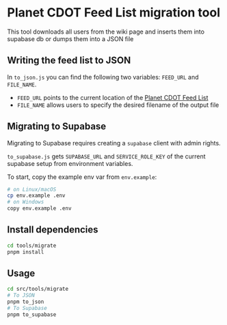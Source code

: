 # Planet CDOT Feed List migration tool

This tool downloads all users from the wiki page and inserts them into supabase db or dumps them into a JSON file

## Writing the feed list to JSON

In `to_json.js` you can find the following two variables: `FEED_URL` and `FILE_NAME`.

- `FEED_URL` points to the current location of the [Planet CDOT Feed List](https://wiki.cdot.senecacollege.ca/wiki/Planet_CDOT_Feed_List#Feeds)
- `FILE_NAME` allows users to specify the desired filename of the output file

## Migrating to Supabase

Migrating to Supabase requires creating a `supabase` client with admin rights.

`to_supabase.js` gets `SUPABASE_URL` and `SERVICE_ROLE_KEY` of the current supabase setup from environment variables.

To start, copy the example env var from `env.example`:

```bash
# on Linux/macOS
cp env.example .env
# on Windows
copy env.example .env
```

## Install dependencies

```bash
cd tools/migrate
pnpm install
```

## Usage

```bash
cd src/tools/migrate
# To JSON
pnpm to_json
# To Supabase
pnpm to_supabase
```
